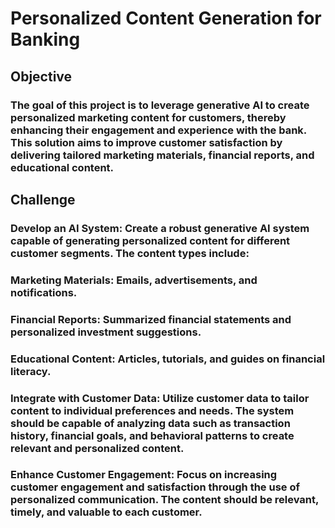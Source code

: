 # Personalized Content Generation for Banking
## Objective
### The goal of this project is to leverage generative AI to create personalized marketing content for customers, thereby enhancing their engagement and experience with the bank. This solution aims to improve customer satisfaction by delivering tailored marketing materials, financial reports, and educational content.

## Challenge
### Develop an AI System: Create a robust generative AI system capable of generating personalized content for different customer segments. The content types include:

### Marketing Materials: Emails, advertisements, and notifications.
### Financial Reports: Summarized financial statements and personalized investment suggestions.
### Educational Content: Articles, tutorials, and guides on financial literacy.
### Integrate with Customer Data: Utilize customer data to tailor content to individual preferences and needs. The system should be capable of analyzing data such as transaction history, financial goals, and behavioral patterns to create relevant and personalized content.

### Enhance Customer Engagement: Focus on increasing customer engagement and satisfaction through the use of personalized communication. The content should be relevant, timely, and valuable to each customer.
